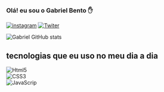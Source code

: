 ### Olá! eu sou o Gabriel Bento ✋

[![instagram](https://img.shields.io/badge/Instagram-E4405F?style=for-the-badge&logo=instagram&logoColor=white)](https://www.instagram.com/gbzinnxs_008/)
[![Twiter](https://img.shields.io/badge/Twitter-1DA1F2?style=for-the-badge&logo=twitter&logoColor=white)](https://twitter.com/Gabriel14758784)

![Gabriel GitHub stats](https://github-readme-stats.vercel.app/api?username=devsilva&show_icons=true&theme=tokyonight)

## tecnologias que eu uso no meu dia a dia

<div style="display: inlane-block;" > 
<img src="https://img.shields.io/badge/HTML5-E34F26?style=for-the-badge&logo=html5&logoColor=white" alt="Html5"></div>

<div style="display: inlane-block;" > 

<img src="https://img.shields.io/badge/CSS3-1572B6?style=for-the-badge&logo=css3&logoColor=white" alt="CSS3">

</div>

<div style="display: inlane-block;" > 
<img src="https://img.shields.io/badge/JavaScript-F7DF1E?style=for-the-badge&logo=javascript&logoColor=black" alt="JavaScrip">
</div>
